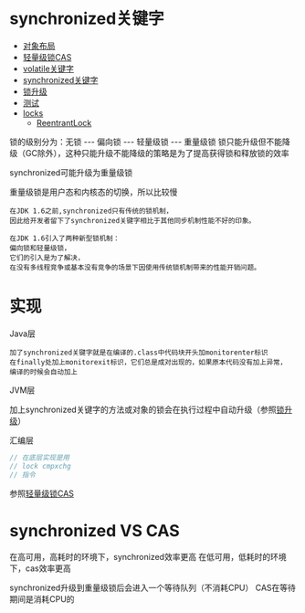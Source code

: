 # synchronized关键字
- [对象布局](./ObjectLayout.md)
- [轻量级锁CAS](./CompareAndSwap.md)
- [volatile关键字](./Volatile.md)
- [synchronized关键字](./Synchronized.md)
- [锁升级](./LockUpgrade.md)
- [测试](../../../test/java/cool/zzy/java/util/concurrent/LockTest.java)
- [locks](../../src/main/java/cool/zzy/source/java/util/concurrent/locks)
    - [ReentrantLock](./ReentrantLock.md)

锁的级别分为：无锁 --- 偏向锁 --- 轻量级锁 --- 重量级锁
锁只能升级但不能降级（GC除外），这种只能升级不能降级的策略是为了提高获得锁和释放锁的效率

synchronized可能升级为重量级锁

重量级锁是用户态和内核态的切换，所以比较慢

    在JDK 1.6之前,synchronized只有传统的锁机制，
    因此给开发者留下了synchronized关键字相比于其他同步机制性能不好的印象。
    
    在JDK 1.6引入了两种新型锁机制：
    偏向锁和轻量级锁，
    它们的引入是为了解决，
    在没有多线程竞争或基本没有竞争的场景下因使用传统锁机制带来的性能开销问题。
    
# 实现
Java层

    加了synchronized关键字就是在编译的.class中代码块开头加monitorenter标识
    在finally处加上monitorexit标识，它们总是成对出现的，如果原本代码没有加上异常，
    编译的时候会自动加上

JVM层
    
加上synchronized关键字的方法或对象的锁会在执行过程中自动升级（参照[锁升级](./LockUpgrade.md)）
    
汇编层
```java
// 在底层实现是用
// lock cmpxchg
// 指令
```
参照[轻量级锁CAS](./CompareAndSwap.md)

# synchronized VS CAS

在高可用，高耗时的环境下，synchronized效率更高
在低可用，低耗时的环境下，cas效率更高

synchronized升级到重量级锁后会进入一个等待队列（不消耗CPU）
CAS在等待期间是消耗CPU的